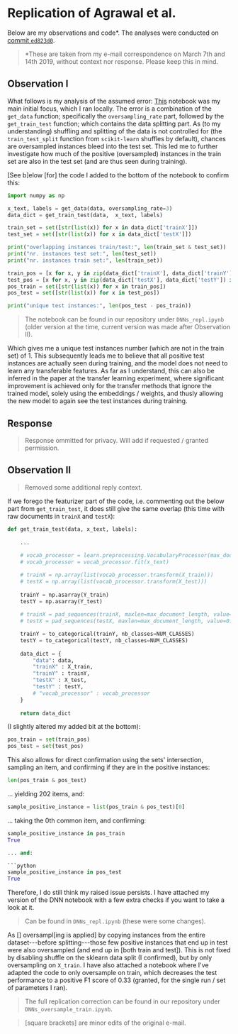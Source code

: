 # Replication of Agrawal et al.

Below are my observations and code\*. The analyses were conducted on [commit `ed823d0`](https://github.com/sweta20/Detecting-Cyberbullying-Across-SMPs/commit/ed823d0b0c5ed6a563b8f17e8938690b924572d0).

> \*These are taken from my e-mail correspondence on March 7th and 14th 2019, without context nor response. Please keep this in mind.

## Observation I

What follows is my analysis of the assumed error: [This](https://github.com/sweta20/Detecting-Cyberbullying-Across-SMPs/blob/master/DNNs.ipynb) notebook was my main initial focus, which I ran locally. The error is a combination of the `get_data` function; specifically the `oversampling_rate` part, followed by the `get_train_test` function; which contains the data splitting part. As (to my understanding) shuffling and splitting of the data is not controlled for (the `train_test_split` function from `scikit-learn` shuffles by default), chances are oversampled instances bleed into the test set. This led me to further investigate how much of the positive (oversampled) instances in the train set are also in the test set (and are thus seen during training).

[See b]elow [for] the code I added to the bottom of the notebook to confirm this:

```python
import numpy as np

x_text, labels = get_data(data, oversampling_rate=3)
data_dict = get_train_test(data,  x_text, labels)

train_set = set([str(list(x)) for x in data_dict['trainX']])
test_set = set([str(list(x)) for x in data_dict['testX']])

print("overlapping instances train/test:", len(train_set & test_set))
print("nr. instances test set:", len(test_set))
print("nr. instances train set:", len(train_set))

train_pos = [x for x, y in zip(data_dict['trainX'], data_dict['trainY']) if np.argmax(y) == 1]
test_pos = [x for x, y in zip(data_dict['testX'], data_dict['testY']) if np.argmax(y) == 1]
pos_train = set([str(list(x)) for x in train_pos])
pos_test = set([str(list(x)) for x in test_pos])

print("unique test instances:", len(pos_test - pos_train))
```

> The notebook can be found in our repository under `DNNs_repl.ipynb` (older version at the time, current version was made after Observation II).

Which gives me a unique test instances number (which are not in the train set) of 1. This subsequently leads me to believe that all positive test instances are actually seen during training, and the model does not need to learn any transferable features. As far as I understand, this can also be inferred in the paper at the transfer learning experiment, where significant improvement is achieved only for the transfer methods that ignore the trained model, solely using the embeddings / weights, and thusly allowing the new model to again see the test instances during training.

## Response

> Response ommitted for privacy. Will add if requested / granted permission.

## Observation II

> Removed some additional reply context.

If we forego the featurizer part of the code, i.e. commenting out the below part from `get_train_test`, it does still give the same overlap (this time with raw documents in `trainX` and `testX`):

```python
def get_train_test(data, x_text, labels):
    
    ...
    
    # vocab_processor = learn.preprocessing.VocabularyProcessor(max_document_length, MAX_FEATURES)
    # vocab_processor = vocab_processor.fit(x_text)

    # trainX = np.array(list(vocab_processor.transform(X_train)))
    # testX = np.array(list(vocab_processor.transform(X_test)))
    
    trainY = np.asarray(Y_train)
    testY = np.asarray(Y_test)
        
    # trainX = pad_sequences(trainX, maxlen=max_document_length, value=0.)
    # testX = pad_sequences(testX, maxlen=max_document_length, value=0.)

    trainY = to_categorical(trainY, nb_classes=NUM_CLASSES)
    testY = to_categorical(testY, nb_classes=NUM_CLASSES)
    
    data_dict = {
        "data": data,
        "trainX" : X_train,
        "trainY" : trainY,
        "testX" : X_test,
        "testY" : testY,
        # "vocab_processor" : vocab_processor
    }
    
    return data_dict
```

(I slightly altered my added bit at the bottom):

```python
pos_train = set(train_pos)
pos_test = set(test_pos)
```

This also allows for direct confirmation using the sets' intersection, sampling an item, and confirming if they are in the positive instances:

```python
len(pos_train & pos_test)
```

... yielding 202 items, and:

```python
sample_positive_instance = list(pos_train & pos_test)[0]
```

... taking the 0th common item, and confirming:

```python
sample_positive_instance in pos_train
True

... and:

```python
sample_positive_instance in pos_test
True
```

Therefore, I do still think my raised issue persists. I have attached my version of the DNN notebook with a few extra checks if you want to take a look at it.

> Can be found in `DNNs_repl.ipynb` (these were some changes).

As [] oversampl[ing is applied] by copying instances from the entire dataset---before splitting---those few positive instances that end up in test were also oversampled (and end up in [both train and test]). This is not fixed by disabling shuffle on the sklearn data split (I confirmed), but by only oversampling on `X_train`. I have also attached a notebook where I've adapted the code to only oversample on train, which decreases the test performance to a positive F1 score of 0.33 (granted, for the single run / set of parameters I ran). 

> The full replication correction can be found in our repository under `DNNs_oversample_train.ipynb`.

> [square brackets] are minor edits of the original e-mail.
